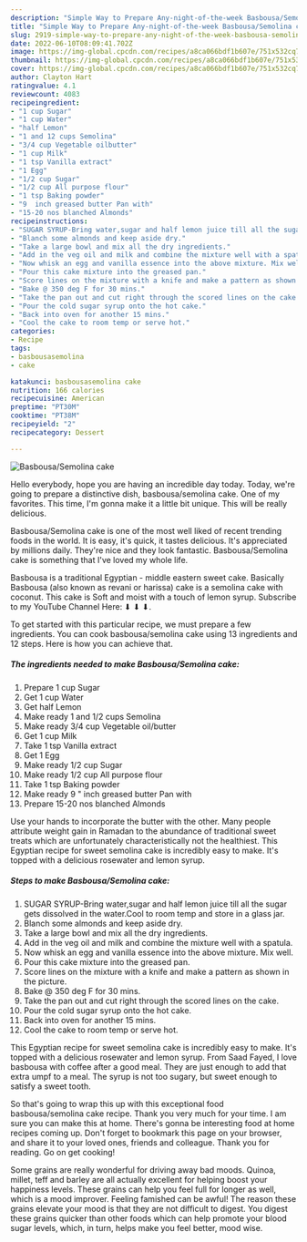 ```yaml
---
description: "Simple Way to Prepare Any-night-of-the-week Basbousa/Semolina cake"
title: "Simple Way to Prepare Any-night-of-the-week Basbousa/Semolina cake"
slug: 2919-simple-way-to-prepare-any-night-of-the-week-basbousa-semolina-cake
date: 2022-06-10T08:09:41.702Z
image: https://img-global.cpcdn.com/recipes/a8ca066bdf1b607e/751x532cq70/basbousasemolina-cake-recipe-main-photo.jpg
thumbnail: https://img-global.cpcdn.com/recipes/a8ca066bdf1b607e/751x532cq70/basbousasemolina-cake-recipe-main-photo.jpg
cover: https://img-global.cpcdn.com/recipes/a8ca066bdf1b607e/751x532cq70/basbousasemolina-cake-recipe-main-photo.jpg
author: Clayton Hart
ratingvalue: 4.1
reviewcount: 4083
recipeingredient:
- "1 cup Sugar"
- "1 cup Water"
- "half Lemon"
- "1 and 12 cups Semolina"
- "3/4 cup Vegetable oilbutter"
- "1 cup Milk"
- "1 tsp Vanilla extract"
- "1 Egg"
- "1/2 cup Sugar"
- "1/2 cup All purpose flour"
- "1 tsp Baking powder"
- "9  inch greased butter Pan with"
- "15-20 nos blanched Almonds"
recipeinstructions:
- "SUGAR SYRUP-Bring water,sugar and half lemon juice till all the sugar gets dissolved in the water.Cool to room temp and store in a glass jar."
- "Blanch some almonds and keep aside dry."
- "Take a large bowl and mix all the dry ingredients."
- "Add in the veg oil and milk and combine the mixture well with a spatula."
- "Now whisk an egg and vanilla essence into the above mixture. Mix well."
- "Pour this cake mixture into the greased pan."
- "Score lines on the mixture with a knife and make a pattern as shown in the picture."
- "Bake @ 350 deg F for 30 mins."
- "Take the pan out and cut right through the scored lines on the cake."
- "Pour the cold sugar syrup onto the hot cake."
- "Back into oven for another 15 mins."
- "Cool the cake to room temp or serve hot."
categories:
- Recipe
tags:
- basbousasemolina
- cake

katakunci: basbousasemolina cake 
nutrition: 166 calories
recipecuisine: American
preptime: "PT30M"
cooktime: "PT38M"
recipeyield: "2"
recipecategory: Dessert

---
```



![Basbousa/Semolina cake](https://img-global.cpcdn.com/recipes/a8ca066bdf1b607e/751x532cq70/basbousasemolina-cake-recipe-main-photo.jpg)

Hello everybody, hope you are having an incredible day today. Today, we're going to prepare a distinctive dish, basbousa/semolina cake. One of my favorites. This time, I'm gonna make it a little bit unique. This will be really delicious.

Basbousa/Semolina cake is one of the most well liked of recent trending foods in the world. It is easy, it's quick, it tastes delicious. It's appreciated by millions daily. They're nice and they look fantastic. Basbousa/Semolina cake is something that I've loved my whole life.

Basbousa is a traditional Egyptian - middle eastern sweet cake. Basically Basbousa (also known as revani or harissa) cake is a semolina cake with coconut. This cake is Soft and moist with a touch of lemon syrup. Subscribe to my YouTube Channel Here: ⬇ ⬇ ⬇.


To get started with this particular recipe, we must prepare a few ingredients. You can cook basbousa/semolina cake using 13 ingredients and 12 steps. Here is how you can achieve that.

<!--inarticleads1-->

##### The ingredients needed to make Basbousa/Semolina cake:

1. Prepare 1 cup Sugar
1. Get 1 cup Water
1. Get half Lemon
1. Make ready 1 and 1/2 cups Semolina
1. Make ready 3/4 cup Vegetable oil/butter
1. Get 1 cup Milk
1. Take 1 tsp Vanilla extract
1. Get 1 Egg
1. Make ready 1/2 cup Sugar
1. Make ready 1/2 cup All purpose flour
1. Take 1 tsp Baking powder
1. Make ready 9 &#34; inch greased butter Pan with
1. Prepare 15-20 nos blanched Almonds


Use your hands to incorporate the butter with the other. Many people attribute weight gain in Ramadan to the abundance of traditional sweet treats which are unfortunately characteristically not the healthiest. This Egyptian recipe for sweet semolina cake is incredibly easy to make. It&#39;s topped with a delicious rosewater and lemon syrup. 

<!--inarticleads2-->

##### Steps to make Basbousa/Semolina cake:

1. SUGAR SYRUP-Bring water,sugar and half lemon juice till all the sugar gets dissolved in the water.Cool to room temp and store in a glass jar.
1. Blanch some almonds and keep aside dry.
1. Take a large bowl and mix all the dry ingredients.
1. Add in the veg oil and milk and combine the mixture well with a spatula.
1. Now whisk an egg and vanilla essence into the above mixture. Mix well.
1. Pour this cake mixture into the greased pan.
1. Score lines on the mixture with a knife and make a pattern as shown in the picture.
1. Bake @ 350 deg F for 30 mins.
1. Take the pan out and cut right through the scored lines on the cake.
1. Pour the cold sugar syrup onto the hot cake.
1. Back into oven for another 15 mins.
1. Cool the cake to room temp or serve hot.


This Egyptian recipe for sweet semolina cake is incredibly easy to make. It&#39;s topped with a delicious rosewater and lemon syrup. From Saad Fayed, I love basbousa with coffee after a good meal. They are just enough to add that extra umpf to a meal. The syrup is not too sugary, but sweet enough to satisfy a sweet tooth. 

So that's going to wrap this up with this exceptional food basbousa/semolina cake recipe. Thank you very much for your time. I am sure you can make this at home. There's gonna be interesting food at home recipes coming up. Don't forget to bookmark this page on your browser, and share it to your loved ones, friends and colleague. Thank you for reading. Go on get cooking!

Some grains are really wonderful for driving away bad moods. Quinoa, millet, teff and barley are all actually excellent for helping boost your happiness levels. These grains can help you feel full for longer as well, which is a mood improver. Feeling famished can be awful! The reason these grains elevate your mood is that they are not difficult to digest. You digest these grains quicker than other foods which can help promote your blood sugar levels, which, in turn, helps make you feel better, mood wise.

